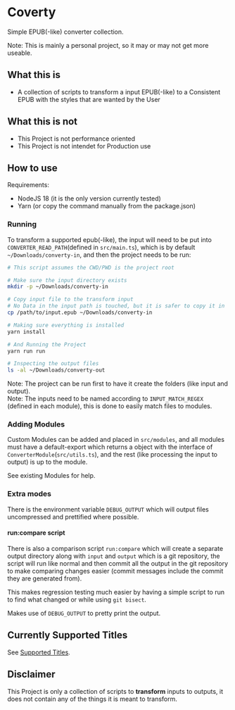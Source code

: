 # Coverty

Simple EPUB(-like) converter collection.

Note: This is mainly a personal project, so it may or may not get more useable.

## What this is

- A collection of scripts to transform a input EPUB(-like) to a Consistent EPUB with the styles that are wanted by the User

## What this is not

- This Project is not performance oriented
- This Project is not intendet for Production use

## How to use

Requirements:

- NodeJS 18 (it is the only version currently tested)
- Yarn (or copy the command manually from the package.json)

### Running

To transform a supported epub(-like), the input will need to be put into `CONVERTER_READ_PATH`(defined in `src/main.ts`), which is by default `~/Downloads/converty-in`, and then the project needs to be run:

```sh
# This script assumes the CWD/PWD is the project root

# Make sure the input directory exists
mkdir -p ~/Downloads/converty-in

# Copy input file to the transform input
# No Data in the input path is touched, but it is safer to copy it in
cp /path/to/input.epub ~/Downloads/converty-in

# Making sure everything is installed
yarn install

# And Running the Project
yarn run run

# Inspecting the output files
ls -al ~/Downloads/converty-out
```

Note: The project can be run first to have it create the folders (like input and output).  
Note: The inputs need to be named according to `INPUT_MATCH_REGEX` (defined in each module), this is done to easily match files to modules.

### Adding Modules

Custom Modules can be added and placed in `src/modules`, and all modules must have a default-export which returns a object with the interface of `ConverterModule`(`src/utils.ts`), and the rest (like processing the input to output) is up to the module.

See existing Modules for help.

### Extra modes

There is the environment variable `DEBUG_OUTPUT` which will output files uncompressed and prettified where possible.

#### run:compare script

There is also a comparison script `run:compare` which will create a separate output directory along with `input` and `output` which is a git repository, the script will run like normal and then commit all the output in the git repository to make comparing changes easier (commit messages include the commit they are generated from).

This makes regression testing much easier by having a simple script to run to find what changed or while using `git bisect`.  

Makes use of `DEBUG_OUTPUT` to pretty print the output.

## Currently Supported Titles

See [Supported Titles](./SUPPORTED_TITLES.md).

## Disclaimer

This Project is only a collection of scripts to **transform** inputs to outputs, it does not contain any of the things it is meant to transform.
